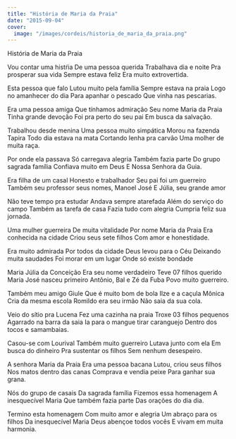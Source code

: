 ```yaml
---
title: "História de Maria da Praia"
date: "2015-09-04"
cover:
  image: "/images/cordeis/historia_de_maria_da_praia.png"
---
```


História de Maria da Praia

Vou contar uma  histŕia
De uma pessoa querida
Trabalhava dia e noite
Pra prosperar sua vida
Sempre estava  feliz
Era muito extrovertida.

Esta pessoa que  falo
Lutou muito pela família
Sempre estava na praia
Logo no amanhecer do dia
Para apanhar o pescado
Que vinha nas pescarias.

Era uma pessoa amiga
Que tínhamos admiração
Seu nome Maria da Praia
Tinha grande devoção
Foi pra perto do seu pai
Em busca da salvação.

Trabalhou desde menina
Uma pessoa muito simpática
Morou na fazenda Tapira
Todo dia estava na mata
Cortando lenha pra carvão
Uma molher de muita raça.

<!-- pagebreak -->

Por onde ela passava
Só carregava alegria
Também fazia parte
Do grupo sagrada família
Confiava muito em Deus
E Nossa Senhora da Guia.

Era filha de um casal
Honesto e trabalhador
Seu pai foi um guerreiro
Também seu professor
seus nomes, Manoel José
E Júlia, seu grande amor

Não teve tempo pra estudar
Andava sempre atarefada
Além do serviço do campo
Também as tarefa de casa
Fazia tudo com alegria
Cumpria feliz sua jornada.

Uma mulher guerreira
De muita vitalidade
Por nome Maria da Praia
Era conhecida na cidade
Criou seus sete filhos
Com amor e honestidade.

<!-- pagebreak -->

Era muito admirada
Por todos da cidade
Deus levou para o Céu
Deixando muita saudades
Foi morar em um lugar
Onde só existe bondade

Maria Júlia da Conceição
Era seu nome verdadeiro
Teve 07 filhos querido
Maria José nasceu primeiro
Antônio, Bal e Zé da Fuba
Povo muito guerreiro.

Também meu amigo Giule
Que é muito bom de bola
Ilze e a caçula Mônica
Cria da mesma escola
Romildo era seu irmão
Não saia da sua cola.

Veio do sítio pra Lucena
Fez uma cazinha na praia
Troxe 03 filhos pequenos
Agarrado na barra da saia
Ia para o mangue tirar caranguejo
Dentro dos tocos e samambaias.

<!-- pagebreak -->

Casou-se com Lourival
Também muito guerreiro
Lutava junto com ela
Em busca do dinheiro
Pra sustentar os filhos
Sem nenhum  desespeiro.

A senhora Maria da Praia
Era uma pessoa bacana
Lutou, criou seus filhos
Nos matos dentro das canas
Comprava e vendia peixe
Para ganhar sua grana.

Nós do grupo de casais
Da sagrada família
Fizemos essa homenagem
A inesquecível Maria
Que também fazia parte
Das orações do dia dia.

Termino esta homenagem
Com muito amor e alegria
Um abraço para os filhos
Da inesquecível Maria
Deus abençoe todos vocês
E vivam em muita harmonia.
